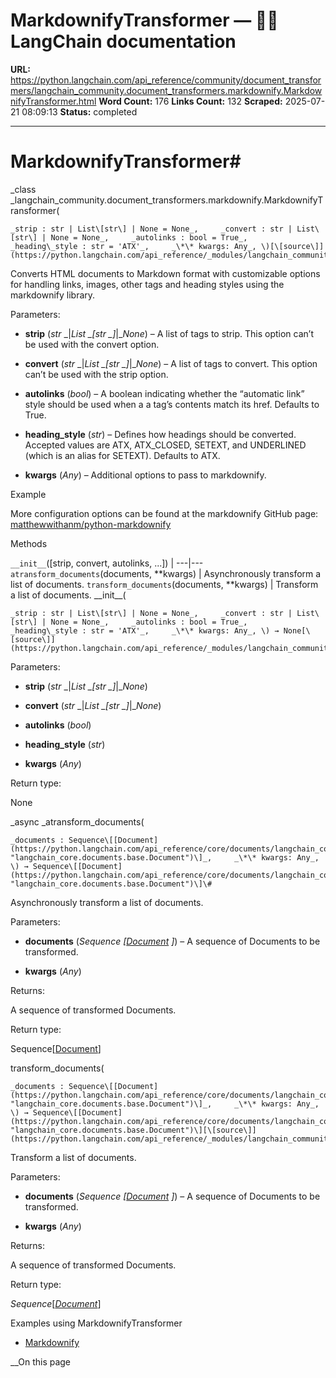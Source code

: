 # MarkdownifyTransformer — 🦜🔗 LangChain  documentation

**URL:** https://python.langchain.com/api_reference/community/document_transformers/langchain_community.document_transformers.markdownify.MarkdownifyTransformer.html
**Word Count:** 176
**Links Count:** 132
**Scraped:** 2025-07-21 08:09:13
**Status:** completed

---

# MarkdownifyTransformer\#

_class _langchain\_community.document\_transformers.markdownify.MarkdownifyTransformer\(

    _strip : str | List\[str\] | None = None_,     _convert : str | List\[str\] | None = None_,     _autolinks : bool = True_,     _heading\_style : str = 'ATX'_,     _\*\* kwargs: Any_, \)[\[source\]](https://python.langchain.com/api_reference/_modules/langchain_community/document_transformers/markdownify.html#MarkdownifyTransformer)\#     

Converts HTML documents to Markdown format with customizable options for handling links, images, other tags and heading styles using the markdownify library.

Parameters:     

  * **strip** \(_str_ _|__List_ _\[__str_ _\]__|__None_\) – A list of tags to strip. This option can’t be used with the convert option.

  * **convert** \(_str_ _|__List_ _\[__str_ _\]__|__None_\) – A list of tags to convert. This option can’t be used with the strip option.

  * **autolinks** \(_bool_\) – A boolean indicating whether the “automatic link” style should be used when a a tag’s contents match its href. Defaults to True.

  * **heading\_style** \(_str_\) – Defines how headings should be converted. Accepted values are ATX, ATX\_CLOSED, SETEXT, and UNDERLINED \(which is an alias for SETEXT\). Defaults to ATX.

  * **kwargs** \(_Any_\) – Additional options to pass to markdownify.

Example

More configuration options can be found at the markdownify GitHub page: [matthewwithanm/python-markdownify](https://github.com/matthewwithanm/python-markdownify)

Methods

`__init__`\(\[strip, convert, autolinks, ...\]\) |    ---|---   `atransform_documents`\(documents, \*\*kwargs\) | Asynchronously transform a list of documents.   `transform_documents`\(documents, \*\*kwargs\) | Transform a list of documents.      \_\_init\_\_\(

    _strip : str | List\[str\] | None = None_,     _convert : str | List\[str\] | None = None_,     _autolinks : bool = True_,     _heading\_style : str = 'ATX'_,     _\*\* kwargs: Any_, \) → None[\[source\]](https://python.langchain.com/api_reference/_modules/langchain_community/document_transformers/markdownify.html#MarkdownifyTransformer.__init__)\#     

Parameters:     

  * **strip** \(_str_ _|__List_ _\[__str_ _\]__|__None_\)

  * **convert** \(_str_ _|__List_ _\[__str_ _\]__|__None_\)

  * **autolinks** \(_bool_\)

  * **heading\_style** \(_str_\)

  * **kwargs** \(_Any_\)

Return type:     

None

_async _atransform\_documents\(

    _documents : Sequence\[[Document](https://python.langchain.com/api_reference/core/documents/langchain_core.documents.base.Document.html#langchain_core.documents.base.Document "langchain_core.documents.base.Document")\]_,     _\*\* kwargs: Any_, \) → Sequence\[[Document](https://python.langchain.com/api_reference/core/documents/langchain_core.documents.base.Document.html#langchain_core.documents.base.Document "langchain_core.documents.base.Document")\]\#     

Asynchronously transform a list of documents.

Parameters:     

  * **documents** \(_Sequence_ _\[_[_Document_](https://python.langchain.com/api_reference/core/documents/langchain_core.documents.base.Document.html#langchain_core.documents.base.Document "langchain_core.documents.base.Document") _\]_\) – A sequence of Documents to be transformed.

  * **kwargs** \(_Any_\)

Returns:     

A sequence of transformed Documents.

Return type:     

Sequence\[[Document](https://python.langchain.com/api_reference/core/documents/langchain_core.documents.base.Document.html#langchain_core.documents.base.Document "langchain_core.documents.base.Document")\]

transform\_documents\(

    _documents : Sequence\[[Document](https://python.langchain.com/api_reference/core/documents/langchain_core.documents.base.Document.html#langchain_core.documents.base.Document "langchain_core.documents.base.Document")\]_,     _\*\* kwargs: Any_, \) → Sequence\[[Document](https://python.langchain.com/api_reference/core/documents/langchain_core.documents.base.Document.html#langchain_core.documents.base.Document "langchain_core.documents.base.Document")\][\[source\]](https://python.langchain.com/api_reference/_modules/langchain_community/document_transformers/markdownify.html#MarkdownifyTransformer.transform_documents)\#     

Transform a list of documents.

Parameters:     

  * **documents** \(_Sequence_ _\[_[_Document_](https://python.langchain.com/api_reference/core/documents/langchain_core.documents.base.Document.html#langchain_core.documents.base.Document "langchain_core.documents.base.Document") _\]_\) – A sequence of Documents to be transformed.

  * **kwargs** \(_Any_\)

Returns:     

A sequence of transformed Documents.

Return type:     

_Sequence_\[[_Document_](https://python.langchain.com/api_reference/core/documents/langchain_core.documents.base.Document.html#langchain_core.documents.base.Document "langchain_core.documents.base.Document")\]

Examples using MarkdownifyTransformer

  * [Markdownify](https://python.langchain.com/docs/integrations/document_transformers/markdownify/)

__On this page